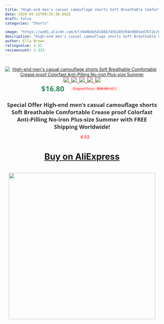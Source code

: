 ```yaml
---
title: "High-end men's casual camouflage shorts Soft Breathable Comfortable Crease proof Colorfast Anti-Pilling No-iron Plus-size Summer"
date: 2020-05-22T08:25:36.892Z
draft: false
categories: "Shorts"

image: "https://ae01.alicdn.com/kf/H498de541866745b289394e9801ed7672e/High-end-men-s-casual-camouflage-shorts-Soft-Breathable-Comfortable-Crease-proof-Colorfast-Anti-Pilling-No.jpg"
description: "High-end men's casual camouflage shorts Soft Breathable Comfortable Crease proof Colorfast Anti-Pilling No-iron Plus-size Summer"
author: Ella Brown
ratingvalue: 4.52
reviewcount: 2.333
---
```

<br>
<div style="text-align: center;">
<a href="https://s.click.aliexpress.com/e/_AkE2wp" target="_blank" rel="nofollow noopener noreferrer"><img alt="High-end men's casual camouflage shorts Soft Breathable Comfortable Crease proof Colorfast Anti-Pilling No-iron Plus-size Summer" class="magnifier-image" src="https://ae01.alicdn.com/kf/H498de541866745b289394e9801ed7672e/High-end-men-s-casual-camouflage-shorts-Soft-Breathable-Comfortable-Crease-proof-Colorfast-Anti-Pilling-No.jpg_640x640.jpg">
<br>
<img style="border:1px solid salmon" src="https://ae01.alicdn.com/kf/H498de541866745b289394e9801ed7672e/High-end-men-s-casual-camouflage-shorts-Soft-Breathable-Comfortable-Crease-proof-Colorfast-Anti-Pilling-No.jpg_120x120.jpg">&nbsp;&nbsp;<img style="border:1px solid salmon" src="https://ae01.alicdn.com/kf/H99b7b87ea24d46cbbde5714675c0dfaaq/High-end-men-s-casual-camouflage-shorts-Soft-Breathable-Comfortable-Crease-proof-Colorfast-Anti-Pilling-No.jpg_120x120.jpg">&nbsp;&nbsp;<img style="border:1px solid salmon" src="https://ae01.alicdn.com/kf/H79f0675dc20946eca9a897efca6bde8a0/High-end-men-s-casual-camouflage-shorts-Soft-Breathable-Comfortable-Crease-proof-Colorfast-Anti-Pilling-No.jpg_120x120.jpg">&nbsp;&nbsp;<img style="border:1px solid salmon" src="https://ae01.alicdn.com/kf/H5854e9cd9cc24bb383846ccf719317dbw/High-end-men-s-casual-camouflage-shorts-Soft-Breathable-Comfortable-Crease-proof-Colorfast-Anti-Pilling-No.jpg_120x120.jpg">&nbsp;&nbsp;<img style="border:1px solid salmon" src="https://ae01.alicdn.com/kf/Hba845cb0b0d449c1b6876ce9c5c810c41/High-end-men-s-casual-camouflage-shorts-Soft-Breathable-Comfortable-Crease-proof-Colorfast-Anti-Pilling-No.jpg_120x120.jpg"></a></div><br0>
<div style="text-align: center;"><span style="background-color: white; border: 0px; box-sizing: border-box; color: seagreen; display: inline-block; font-family: &quot;open sans&quot; , &quot;arial&quot; , &quot;helvetica&quot; , sans-serif , &quot;heiti&quot;; font-size: 24px; font-stretch: inherit; font-weight: 700; line-height: inherit; margin: 0px 10px 0px 0px; padding: 0px; vertical-align: middle;">$16.80 </span>
<span style="background: rgb(255 , 241 , 241); border-radius: 3px; border: 0px; box-sizing: border-box; color: #ff4747; display: inline-block; font-family: inherit; font-size: 12px; font-stretch: inherit; font-style: inherit; font-variant: inherit; font-weight: 600; line-height: inherit; margin: 0px; padding: 2px 5px; transform: scale(0.9); vertical-align: middle;">Original Price : <b style="text-decoration: line-through;">$28.00 </b> 40%&nbsp;&nbsp;</span></div>
<h1 style="color: #333333; display: inline-block; font-family: &quot;open sans&quot; , &quot;arial&quot; , &quot;helvetica&quot; , sans-serif , &quot;heiti&quot;; font-size: 18px; font-stretch: inherit; font-weight: 700; text-align: center;">Special Offer High-end men's casual camouflage shorts Soft Breathable Comfortable Crease proof Colorfast Anti-Pilling No-iron Plus-size Summer with FREE Shipping Worldwide!</h1>
<div style="color: #ff4747; text-align: center;">
<img src="https://4.bp.blogspot.com/-M0ZcTcb-5uY/XleCXlxnR4I/AAAAAAAAAEc/OrjgMkXV1oMQFaCRZj5HQwOCBcu3w1FegCPcBGAYYCw/s1600/star.png" style="height: 15px;">&nbsp;<b>4.52</b></div>
<div class="button_cont" align="center"><a class="buynow_a" href="https://s.click.aliexpress.com/e/_AkE2wp" target="_blank" rel="nofollow noopener noreferrer"><H1>Buy on AliExpress</H1></a></div><br>
<div class="separator" style="clear: both; text-align: center;">
<img src="https://lh3.googleusercontent.com/-pTy5HemUv9M/XlePHvY0dAI/AAAAAAAAAE4/0nX5iRUoIWY8eMW9Dpxeirr157OZliDIgCLcBGAsYHQ/s1600/badge.gif" width="480">
</div>

